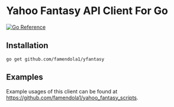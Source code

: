 # Yahoo Fantasy API Client For Go

[![Go Reference](https://pkg.go.dev/badge/github.com/famendola1/yfantasy.svg)](https://pkg.go.dev/github.com/famendola1/yfantasy)

## Installation
~~~
go get github.com/famendola1/yfantasy
~~~

## Examples
Example usages of this client can be found at https://github.com/famendola1/yahoo_fantasy_scripts.
